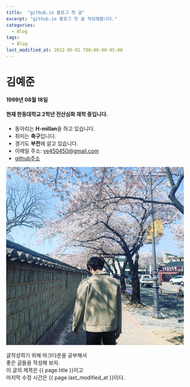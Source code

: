 ```yaml
---
title:  "github.io 블로그 첫 글"
excerpt: "github.io 블로그 첫 글 작성해봅니다."
categories:
  - Blog
tags:
  - Blog
last_modified_at: 2022-05-01 T08:06:00-05:00
---
```

김예준
=============================
**1999년 08월 18일**    
#### 현재 한동대학교 2학년 전산심화 재학 중입니다.     
+ 동아리는 **H-millan**을 하고 있습니다.      
+ 취미는 **축구**입니다.       
+ 경기도 **부천**에 살고 있습니다.   
+ 이메일 주소: ye450450@gmail.com   
+ [github주소](https://github.com/s21900156)    
<img src="봄사진.jpg" style="zoom: 50%;" />     

글작성하기 위해 마크다운을 공부해서     
좋은 글들을 작성해 보자.    
이 글의 제목은 {{ page.title }}이고     
마지막 수정 시간은 {{ page.last_modified_at }}이다.
